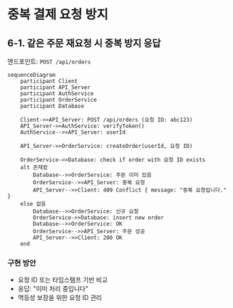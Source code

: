 # 중복 결제 요청 방지

## 6-1. 같은 주문 재요청 시 중복 방지 응답

엔드포인트: `POST /api/orders`

```mermaid
sequenceDiagram
    participant Client
    participant API_Server
    participant AuthService
    participant OrderService
    participant Database

    Client->>API_Server: POST /api/orders (요청 ID: abc123)
    API_Server->>AuthService: verifyToken()
    AuthService-->>API_Server: userId

    API_Server->>OrderService: createOrder(userId, 요청 ID)

    OrderService->>Database: check if order with 요청 ID exists
    alt 존재함
        Database-->>OrderService: 주문 이미 있음
        OrderService-->>API_Server: 중복 요청
        API_Server-->>Client: 409 Conflict { message: "중복 요청입니다." }
    else 없음
        Database-->>OrderService: 신규 요청
        OrderService->>Database: insert new order
        Database-->>OrderService: OK
        OrderService-->>API_Server: 주문 성공
        API_Server-->>Client: 200 OK
    end
```

### 구현 방안

- 요청 ID 또는 타임스탬프 기반 비교
- 응답: "이미 처리 중입니다"
- 멱등성 보장을 위한 요청 ID 관리

